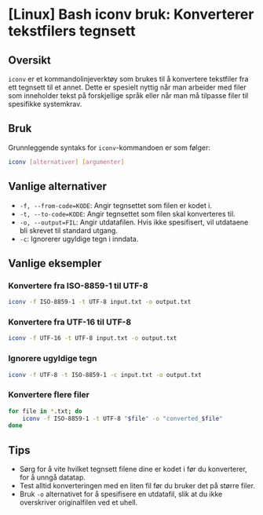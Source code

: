 # [Linux] Bash iconv bruk: Konverterer tekstfilers tegnsett

## Oversikt
`iconv` er et kommandolinjeverktøy som brukes til å konvertere tekstfiler fra ett tegnsett til et annet. Dette er spesielt nyttig når man arbeider med filer som inneholder tekst på forskjellige språk eller når man må tilpasse filer til spesifikke systemkrav.

## Bruk
Grunnleggende syntaks for `iconv`-kommandoen er som følger:

```bash
iconv [alternativer] [argumenter]
```

## Vanlige alternativer
- `-f, --from-code=KODE`: Angir tegnsettet som filen er kodet i.
- `-t, --to-code=KODE`: Angir tegnsettet som filen skal konverteres til.
- `-o, --output=FIL`: Angir utdatafilen. Hvis ikke spesifisert, vil utdataene bli skrevet til standard utgang.
- `-c`: Ignorerer ugyldige tegn i inndata.

## Vanlige eksempler

### Konvertere fra ISO-8859-1 til UTF-8
```bash
iconv -f ISO-8859-1 -t UTF-8 input.txt -o output.txt
```

### Konvertere fra UTF-16 til UTF-8
```bash
iconv -f UTF-16 -t UTF-8 input.txt -o output.txt
```

### Ignorere ugyldige tegn
```bash
iconv -f UTF-8 -t ISO-8859-1 -c input.txt -o output.txt
```

### Konvertere flere filer
```bash
for file in *.txt; do
    iconv -f ISO-8859-1 -t UTF-8 "$file" -o "converted_$file"
done
```

## Tips
- Sørg for å vite hvilket tegnsett filene dine er kodet i før du konverterer, for å unngå datatap.
- Test alltid konverteringen med en liten fil før du bruker det på større filer.
- Bruk `-o` alternativet for å spesifisere en utdatafil, slik at du ikke overskriver originalfilen ved et uhell.